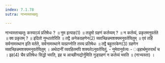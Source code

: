 ```yaml
---
index: 7.1.78
sutra: नाभ्यस्ताच्छतुः

---
```

नाभ्यस्ताच्छतुः कस्याऽयं प्रतिषेधः ? ॥ नुम इत्याह(1) ॥ तन्नुमो ग्रहणं कर्तव्यम् ? ॥ न कर्तव्यं, प्रकृतमनुवर्तते ॥ क्व प्रकृतम् ? ॥ इदितो नुम्धातोरिति ॥ तद्वै अनेकग्रहणेन(2) व्यवच्छिन्नमशक्यमनुवर्तयितुम् ॥ एवं तर्हि सर्वनामस्थान इति वर्तते, सर्वनामस्थाने यत्प्राप्नोति तस्य प्रतिषेधः ॥ तद्वै बहुतरकेण(3) ग्रहणेन व्यवच्छिन्नमशक्यमनुवर्तयितुम् । अथेदानीं व्यवहितमपि शक्यतेऽनुवर्तयितुं,  - नुमेवानुर्वत्यः - ःइहार्थमुत्तरार्थं च । इह(4) चैव प्रतिषेधः सिद्धो भवति, इह च आच्छीनद्योर्नुमिति नुङ्ग्रहणं न कर्तव्यं भवति ॥ (नाभ्यस्ता) ।